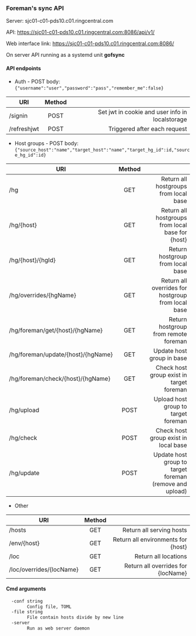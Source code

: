 ### Foreman's sync API
Server: sjc01-c01-pds10.c01.ringcentral.com

API: https://sjc01-c01-pds10.c01.ringcentral.com:8086/api/v1/

Web interface link: https://sjc01-c01-pds10.c01.ringcentral.com:8086/ 

On server API running as a systemd unit **gofsync**

#### API endpoints
- Auth - POST body: ``{"username":"user","password":"pass","remember_me":false}``

| URI           | Method           |   |
| ------------- |:-------------:| -----:|
| /signin      | POST | Set jwt in cookie and user info in localstorage |
| /refreshjwt  | POST | Triggered after each request  |
- Host groups - POST body: ``{"source_host":"name","target_host":"name","target_hg_id":id,"source_hg_id":id}``

| URI                    | Method           |   |
| -----------------------|:-------------:| -----:|
| /hg                    |   GET         | Return all hostgroups from local base      |
| /hg/{host}             |   GET         | Return all hostgroups from local base for {host}      |
| /hg/{host}/{hgId}    |   GET         | Return hostgroup from local base    |
| /hg/overrides/{hgName}    |   GET         | Return all overrides for hostgroup from local base     |
| /hg/foreman/get/{host}/{hgName}    |   GET         | Return hostgroup from remote foreman     |
| /hg/foreman/update/{host}/{hgName}    |   GET         | Update host group in base     |
| /hg/foreman/check/{host}/{hgName}    |   GET         | Check host group exist in target foreman     |
| /hg/upload    |   POST         | Upload host group to target foreman     |
| /hg/check    |   POST         | Check host group exist in local base    |
| /hg/update    |   POST         | Update host group to target foreman (remove and upload)       |
- Other

| URI                    | Method           |   |
| -----------------------|:-------------:| -----:|
| /hosts                    |   GET         | Return all serving hosts      |
| /env/{host}                |   GET         | Return all environments for {host}      |
| /loc                    |   GET         | Return all locations      |
| /loc/overrides/{locName}                  |   GET         | Return all overrides for {locName}    |

#### Cmd arguments
```bash
  -conf string
    	Config file, TOML
  -file string
    	File contain hosts divide by new line
  -server
    	Run as web server daemon

```
